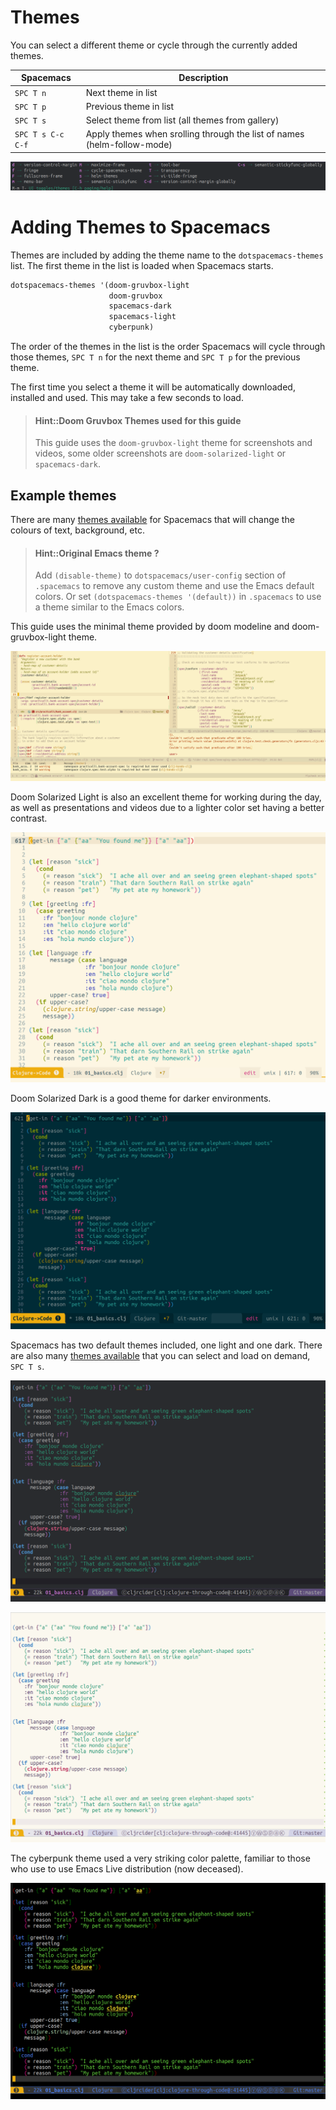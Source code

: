 # Themes
You can select a different theme or cycle through the currently added themes.

| Spacemacs         | Description                                                             |
|-------------------|-------------------------------------------------------------------------|
| `SPC T n`         | Next theme in list                                                      |
| `SPC T p`         | Previous theme in list                                                  |
| `SPC T s`         | Select theme from list (all themes from gallery)                        |
| `SPC T s C-c C-f` | Apply themes when srolling through the list of names (helm-follow-mode) |

[![Spacemacs Themes menu](/images/spacemacs-themes-menu.png)](/images/spacemacs-themes-menu.png)

# Adding Themes to Spacemacs
Themes are included by adding the theme name to the `dotspacemacs-themes` list.  The first theme in the list is loaded when Spacemacs starts.

```lisp
dotspacemacs-themes '(doom-gruvbox-light
                      doom-gruvbox
                      spacemacs-dark
                      spacemacs-light
                      cyberpunk)
```

The order of the themes in the list is the order Spacemacs will cycle through those themes, `SPC T n` for the next theme and `SPC T p` for the previous theme.

The first time you select a theme it will be automatically downloaded, installed and used.  This may take a few seconds to load.

> #### Hint::Doom Gruvbox Themes used for this guide
> This guide uses the `doom-gruvbox-light` theme for screenshots and videos, some older screenshots are `doom-solarized-light` or `spacemacs-dark`.

## Example themes
There are many [themes available](http://themegallery.robdor.com/) for Spacemacs that will change the colours of text, background, etc.

> #### Hint::Original Emacs theme ?
> Add `(disable-theme)` to `dotspacemacs/user-config` section of `.spacemacs` to remove any custom theme and use the Emacs default colors.  Or set `(dotspacemacs-themes '(default))` in `.spacemacs` to use a theme similar to the Emacs colors.

This guide uses the minimal theme provided by doom modeline and doom-gruvbox-light theme.

![Spacemacs theme - doom solarized light](/images/spacemacs-doom-gruvbox-light-theme-example-clojure-spec.png)


Doom Solarized Light is also an excellent theme for working during the day, as well as presentations and videos due to a lighter color set having a better contrast.

![Spacemacs theme - doom solarized light](/images/spacemacs-themes-doom-solarized-light.png)

Doom Solarized Dark is a good theme for darker environments.

![Spacemacs theme - doom solarized dark](/images/spacemacs-themes-doom-solarized-dark.png)


Spacemacs has two default themes included, one light and one dark.  There are also many [themes available](http://themegallery.robdor.com/) that you can select and load on demand, `SPC T s`.

![Spacemacs theme - spacemacs-dark](/images/spacemacs-theme-dark.png)

![Spacemacs theme - spacemacs-light](/images/spacemacs-theme-light.png)


The cyberpunk theme used a very striking color palette, familiar to those who use to use Emacs Live distribution (now deceased).

![Spacemacs theme - spacemacs-cyberpunk](/images/spacemacs-theme-cyberpunk.png)
